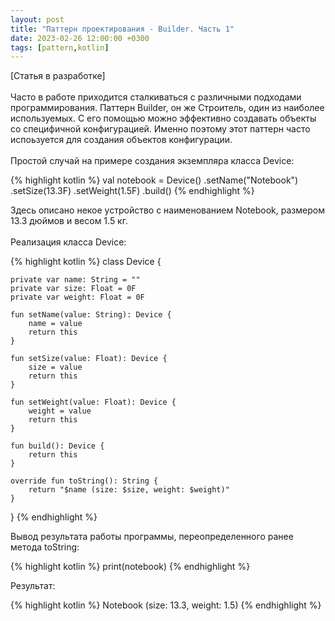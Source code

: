 ```yaml
---
layout: post
title: "Паттерн проектирования - Builder. Часть 1"
date: 2023-02-26 12:00:00 +0300
tags: [pattern,kotlin]
---
```

[Статья в разработке]\
\
Часто в работе приходится сталкиваться с различными подходами программирования. Паттерн Builder, он же Строитель, один из наиболее используемых. С его помощью можно эффективно создавать объекты со специфичной конфигурацией. Именно поэтому этот паттерн часто испоьзуется для создания объектов конфигурации.\
\
Простой случай на примере создания экземпляра класса Device:

{% highlight kotlin %}
val notebook = Device()
    .setName("Notebook")
    .setSize(13.3F)
    .setWeight(1.5F)
    .build()
{% endhighlight %}

Здесь описано некое устройство с наименованием Notebook, размером 13.3 дюймов и весом 1.5 кг.\
\
Реализация класса Device:

{% highlight kotlin %}
class Device {

    private var name: String = ""
    private var size: Float = 0F
    private var weight: Float = 0F

    fun setName(value: String): Device {
        name = value
        return this
    }

    fun setSize(value: Float): Device {
        size = value
        return this
    }

    fun setWeight(value: Float): Device {
        weight = value
        return this
    }

    fun build(): Device {
        return this
    }

    override fun toString(): String {
        return "$name (size: $size, weight: $weight)"
    }
}
{% endhighlight %}

Вывод результата работы программы, переопределенного ранее метода toString:

{% highlight kotlin %}
print(notebook)
{% endhighlight %}

Результат:

{% highlight kotlin %}
Notebook (size: 13.3, weight: 1.5)
{% endhighlight %}